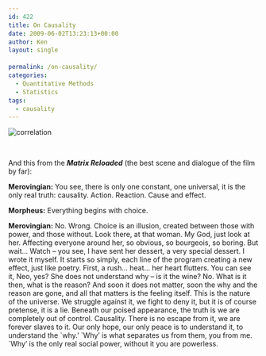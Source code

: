 ```yaml
---
id: 422
title: On Causality
date: 2009-06-02T13:23:13+00:00
author: Ken
layout: single

permalink: /on-causality/
categories:
  - Quantitative Methods
  - Statistics
tags:
  - causality
---
```


  <img class="size-full wp-image-423 aligncenter" title="correlation" src="/assets/images/correlation.png" alt="correlation" width="459" height="185" srcset="/assets/images/correlation.png 459w, /assets/images/correlation-300x120.png 300w" sizes="(max-width: 459px) 100vw, 459px" />



   



  And this from the _**Matrix Reloaded**_ (the best scene and dialogue of the film by far):



  **Merovingian:** You see, there is only one constant, one universal, it is the only real truth: causality. Action. Reaction. Cause and effect.


**Morpheus:** Everything begins with choice.

**Merovingian:** No. Wrong. Choice is an illusion, created between those with power, and those without. Look there, at that woman. My God, just look at her. Affecting everyone around her, so obvious, so bourgeois, so boring. But wait&#8230; Watch &#8211; you see, I have sent her dessert, a very special dessert. I wrote it myself. It starts so simply, each line of the program creating a new effect, just like poetry. First, a rush&#8230; heat&#8230; her heart flutters. You can see it, Neo, yes? She does not understand why &#8211; is it the wine? No. What is it then, what is the reason? And soon it does not matter, soon the why and the reason are gone, and all that matters is the feeling itself. This is the nature of the universe. We struggle against it, we fight to deny it, but it is of course pretense, it is a lie. Beneath our poised appearance, the truth is we are completely out of control. Causality. There is no escape from it, we are forever slaves to it. Our only hope, our only peace is to understand it, to understand the \`why.&#8217; \`Why&#8217; is what separates us from them, you from me. \`Why&#8217; is the only real social power, without it you are powerless.

 


   



